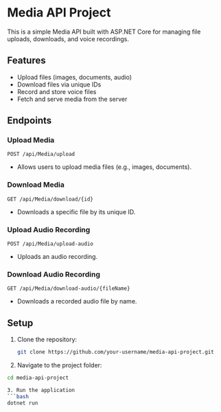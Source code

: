 # Media API Project

This is a simple Media API built with ASP.NET Core for managing file uploads, downloads, and voice recordings.

## Features

- Upload files (images, documents, audio)
- Download files via unique IDs
- Record and store voice files
- Fetch and serve media from the server

## Endpoints

### Upload Media
`POST /api/Media/upload`
- Allows users to upload media files (e.g., images, documents).

### Download Media
`GET /api/Media/download/{id}`
- Downloads a specific file by its unique ID.

### Upload Audio Recording
`POST /api/Media/upload-audio`
- Uploads an audio recording.

### Download Audio Recording
`GET /api/Media/download-audio/{fileName}`
- Downloads a recorded audio file by name.

## Setup

1. Clone the repository:
   ```bash
   git clone https://github.com/your-username/media-api-project.git

2. Navigate to the project folder:

```bash
cd media-api-project

3. Run the application
```bash
dotnet run

